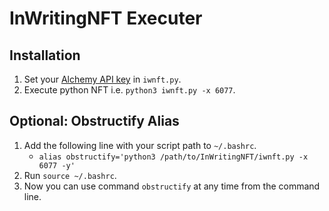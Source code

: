 # InWritingNFT Executer
## Installation
1. Set your [Alchemy API key](https://www.alchemy.com/) in `iwnft.py`.
2. Execute python NFT i.e. `python3 iwnft.py -x 6077`.

## Optional: Obstructify Alias
1. Add the following line with your script path to `~/.bashrc`.
   - ```alias obstructify='python3 /path/to/InWritingNFT/iwnft.py -x 6077 -y'```
2. Run `source ~/.bashrc`.
3. Now you can use command `obstructify` at any time from the command line.
